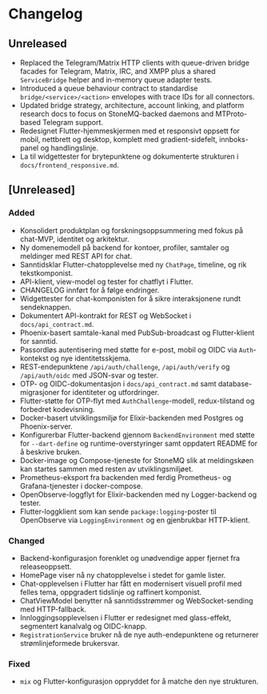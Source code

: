 # Changelog

## Unreleased
- Replaced the Telegram/Matrix HTTP clients with queue-driven bridge facades for Telegram, Matrix, IRC, and XMPP plus a shared `ServiceBridge` helper and in-memory queue adapter tests.
- Introduced a queue behaviour contract to standardise `bridge/<service>/<action>` envelopes with trace IDs for all connectors.
- Updated bridge strategy, architecture, account linking, and platform research docs to focus on StoneMQ-backed daemons and MTProto-based Telegram support.
- Redesignet Flutter-hjemmeskjermen med et responsivt oppsett for mobil, nettbrett og desktop, komplett med gradient-sidefelt, innboks-panel og handlingslinje.
- La til widgettester for brytepunktene og dokumenterte strukturen i `docs/frontend_responsive.md`.
## [Unreleased]
### Added
- Konsolidert produktplan og forskningsoppsummering med fokus på chat-MVP, identitet og arkitektur.
- Ny domenemodell på backend for kontoer, profiler, samtaler og meldinger med REST API for chat.
- Sanntidsklar Flutter-chatopplevelse med ny `ChatPage`, timeline, og rik tekstkomponist.
- API-klient, view-model og tester for chatflyt i Flutter.
- CHANGELOG innført for å følge endringer.
- Widgettester for chat-komponisten for å sikre interaksjonene rundt sendeknappen.
- Dokumentert API-kontrakt for REST og WebSocket i `docs/api_contract.md`.
- Phoenix-basert samtale-kanal med PubSub-broadcast og Flutter-klient for sanntid.
- Passordløs autentisering med støtte for e-post, mobil og OIDC via `Auth`-kontekst og nye identitetsskjema.
- REST-endepunktene `/api/auth/challenge`, `/api/auth/verify` og `/api/auth/oidc` med JSON-svar og tester.
- OTP- og OIDC-dokumentasjon i `docs/api_contract.md` samt database-migrasjoner for identiteter og utfordringer.
- Flutter-støtte for OTP-flyt med `AuthChallenge`-modell, redux-tilstand og forbedret kodevisning.
- Docker-basert utviklingsmiljø for Elixir-backenden med Postgres og Phoenix-server.
- Konfigurerbar Flutter-backend gjennom `BackendEnvironment` med støtte for
  `--dart-define` og runtime-overstyringer samt oppdatert README for å beskrive
  bruken.
- Docker-image og Compose-tjeneste for StoneMQ slik at meldingskøen kan startes
  sammen med resten av utviklingsmiljøet.
- Prometheus-eksport fra backenden med ferdig Prometheus- og Grafana-tjenester i
  docker-compose.
- OpenObserve-loggflyt for Elixir-backenden med ny Logger-backend og tester.
- Flutter-loggklient som kan sende `package:logging`-poster til OpenObserve via
  `LoggingEnvironment` og en gjenbrukbar HTTP-klient.

### Changed
- Backend-konfigurasjon forenklet og unødvendige apper fjernet fra releaseoppsett.
- HomePage viser nå ny chatopplevelse i stedet for gamle lister.
- Chat-opplevelsen i Flutter har fått en modernisert visuell profil med felles tema, oppgradert tidslinje og raffinert komponist.
- ChatViewModel benytter nå sanntidsstrømmer og WebSocket-sending med HTTP-fallback.
- Innloggingsopplevelsen i Flutter er redesignet med glass-effekt, segmentert kanalvalg og OIDC-knapp.
- `RegistrationService` bruker nå de nye auth-endepunktene og returnerer strømlinjeformede brukersvar.

### Fixed
- `mix` og Flutter-konfigurasjon oppryddet for å matche den nye strukturen.
